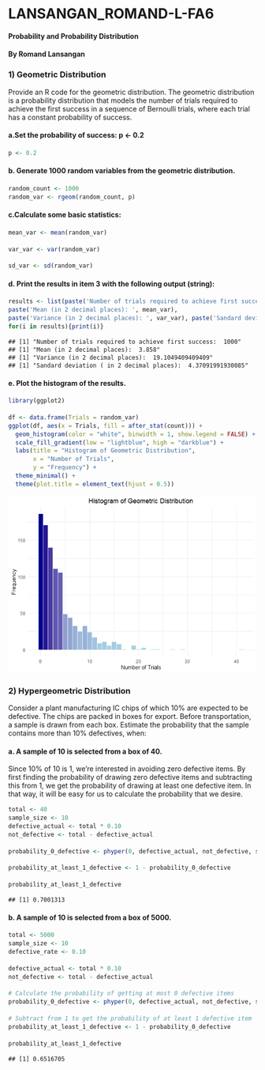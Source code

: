 LANSANGAN_ROMAND-L-FA6
================

#### Probability and Probability Distribution

#### By Romand Lansangan

### 1) Geometric Distribution

Provide an R code for the geometric distribution. The geometric
distribution is a probability distribution that models the number of
trials required to achieve the first success in a sequence of Bernoulli
trials, where each trial has a constant probability of success.

#### a.Set the probability of success: p \<- 0.2

``` r
p <- 0.2
```

#### b. Generate 1000 random variables from the geometric distribution.

``` r
random_count <- 1000
random_var <- rgeom(random_count, p)
```

#### c.Calculate some basic statistics:

``` r
mean_var <- mean(random_var)

var_var <- var(random_var)

sd_var <- sd(random_var)
```

#### d. Print the results in item 3 with the following output (string):

``` r
results <- list(paste('Number of trials required to achieve first success: ', random_count),
paste('Mean (in 2 decimal places): ', mean_var),
paste('Variance (in 2 decimal places): ', var_var), paste('Sandard deviation ( in 2 decimal places): ', sd_var))
for(i in results){print(i)}
```

    ## [1] "Number of trials required to achieve first success:  1000"
    ## [1] "Mean (in 2 decimal places):  3.858"
    ## [1] "Variance (in 2 decimal places):  19.1049409409409"
    ## [1] "Sandard deviation ( in 2 decimal places):  4.37091991930085"

#### e. Plot the histogram of the results.

``` r
library(ggplot2)

df <- data.frame(Trials = random_var)
ggplot(df, aes(x = Trials, fill = after_stat(count))) +
  geom_histogram(color = "white", binwidth = 1, show.legend = FALSE) + 
  scale_fill_gradient(low = "lightblue", high = "darkblue") +
  labs(title = "Histogram of Geometric Distribution",
       x = "Number of Trials",
       y = "Frequency") +
  theme_minimal() +
  theme(plot.title = element_text(hjust = 0.5))
```

![](hereot_files/figure-gfm/unnamed-chunk-5-1.png)<!-- -->

### 2) Hypergeometric Distribution

Consider a plant manufacturing IC chips of which 10% are expected to be
defective. The chips are packed in boxes for export. Before
transportation, a sample is drawn from each box. Estimate the
probability that the sample contains more than 10% defectives, when:

#### a. A sample of 10 is selected from a box of 40.

Since 10% of 10 is 1, we’re interested in avoiding zero defective items.
By first finding the probability of drawing zero defective items and
subtracting this from 1, we get the probability of drawing at least one
defective item. In that way, it will be easy for us to calculate the
probability that we desire.

``` r
total <- 40
sample_size <- 10
defective_actual <- total * 0.10
not_defective <- total - defective_actual

probability_0_defective <- phyper(0, defective_actual, not_defective, sample_size)

probability_at_least_1_defective <- 1 - probability_0_defective

probability_at_least_1_defective
```

    ## [1] 0.7001313

#### b. A sample of 10 is selected from a box of 5000.

``` r
total <- 5000
sample_size <- 10
defective_rate <- 0.10

defective_actual <- total * 0.10
not_defective <- total - defective_actual

# Calculate the probability of getting at most 0 defective items
probability_0_defective <- phyper(0, defective_actual, not_defective, sample_size)

# Subtract from 1 to get the probability of at least 1 defective item
probability_at_least_1_defective <- 1 - probability_0_defective

probability_at_least_1_defective
```

    ## [1] 0.6516705
